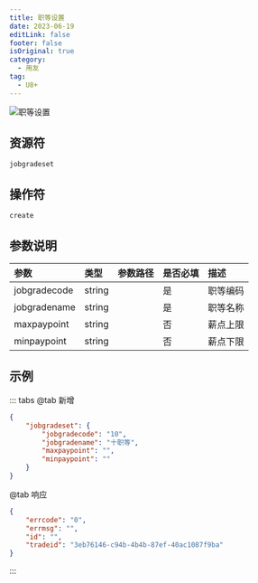 ```yaml
---
title: 职等设置
date: 2023-06-19
editLink: false
footer: false
isOriginal: true
category:
  - 用友
tag:
  - U8+
---
```


![职等设置](https://nas.ilyl.life:8092/yonyou/u8/as/jobgradeset.gif)

## 资源符

`jobgradeset`
  
## 操作符

`create`

## 参数说明

|参数|类型|参数路径|是否必填|描述|
|:-|:-|:-|:-|:-|
|jobgradecode|string||是|职等编码|
|jobgradename|string||是|职等名称|
|maxpaypoint|string||否|薪点上限|
|minpaypoint|string||否|薪点下限|

## 示例

::: tabs
@tab 新增

```json
{
    "jobgradeset": {
        "jobgradecode": "10",
        "jobgradename": "十职等",
        "maxpaypoint": "",
        "minpaypoint": ""
    }
}
```

@tab 响应

```json
{
    "errcode": "0",
    "errmsg": "",
    "id": "",
    "tradeid": "3eb76146-c94b-4b4b-87ef-40ac1087f9ba"
}
```

:::
